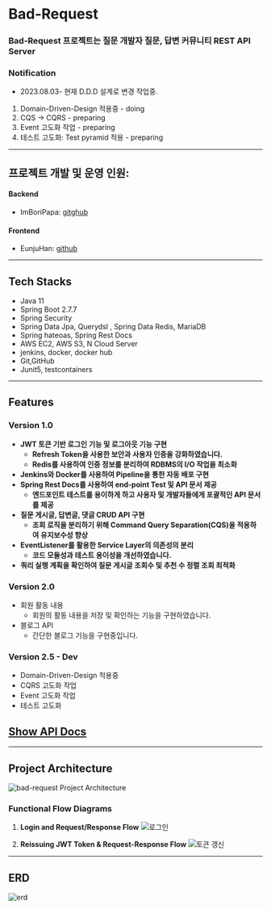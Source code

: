 # Bad-Request

### Bad-Request 프로젝트는 질문 개발자 질문, 답변 커뮤니티 REST API Server

### Notification
- 2023.08.03- 현재 D.D.D 설계로 변경 작업중.
1. Domain-Driven-Design 적용중 - doing
2. CQS -> CQRS - preparing
3. Event 고도화 작업 - preparing
4. 테스트 고도화: Test pyramid 적용 - preparing

---

## 프로젝트 개발 및 운영 인원: 
#### Backend 
- ImBoriPapa: [gitghub](https://github.com/ImBoriPapa) 
#### Frontend
- EunjuHan: [github](https://github.com/eunju0209)

***

## Tech Stacks

- Java 11
- Spring Boot 2.7.7
- Spring Security
- Spring Data Jpa, Querydsl , Spring Data Redis, MariaDB
- Spring hateoas, Spring Rest Docs
- AWS EC2, AWS S3, N Cloud Server
- jenkins, docker, docker hub
- Git,GitHub
- Junit5, testcontainers

***

## Features

### Version 1.0

- **JWT 토큰 기반 로그인 기능 및 로그아웃 기능 구현**
    - **Refresh Token을 사용한 보안과 사용자 인증을 강화하였습니다.**
    - **Redis를 사용하여 인증 정보를 분리하여 RDBMS의 I/O 작업을 최소화**
- **Jenkins와 Docker를 사용하여 Pipeline을 통한 자동 배포 구현**
- **Spring Rest Docs를 사용하여 end-point Test 및 API 문서 제공**
    - **엔드포인트 테스트를 용이하게 하고 사용자 및 개발자들에게 포괄적인 API 문서를 제공**
- **질문 게시글, 답변글, 댓글 CRUD API 구현**
    - **조회 로직을 분리하기 위해 Command Query Separation(CQS)을 적용하여 유지보수성 향상**
- **EventListener를 활용한 Service Layer의 의존성의 분리**
    - **코드 모듈성과 테스트 용이성을 개선하였습니다.**
- **쿼리 실행 계획을 확인하여 질문 게시글 조회수 및 추천 수 정렬 조회 최적화**

### Version 2.0  
- 회원 활동 내용 
  - 회원의 활동 내용을 저장 및 확인하는 기능을 구현하였습니다.
- 블로그 API   
  - 간단한 블로그 기능을 구현중입니다.

### Version 2.5 - Dev
- Domain-Driven-Design 적용중
- CQRS 고도화 작업
- Event 고도화 작업
- 테스트 고도화 


## [Show API Docs](https://www.bad-request.kr/docs/index.html)

---

## Project Architecture

![bad-request Project Architecture](https://user-images.githubusercontent.com/98242564/219410077-ff6967bc-be5f-43e8-8f01-2a9b4e294586.png)

### **Functional Flow Diagrams**

1. **Login and Request/Response Flow**
![로그인](https://github.com/ImBoriPapa/bori-market/assets/98242564/40ee8bb4-bc5d-4e4e-b0c6-9566262a6c2b)

3. **Reissuing JWT Token & Request-Response Flow**
![토큰 갱신](https://github.com/ImBoriPapa/bori-market/assets/98242564/62194eb6-88e5-4485-acda-cd004c7bf40c)

***

## ERD
![erd](https://github.com/ImBoriPapa/bori-market/assets/98242564/c9bb0210-7260-4280-927b-aa6858de533f)


